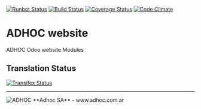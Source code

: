 [![Runbot Status](http://runbot.adhoc.com.ar/runbot/badge/flat/15/12.0.svg)](http://runbot.adhoc.com.ar/runbot/repo/github-com-ingadhoc-website-15)
[![Build Status](https://travis-ci.org/ingadhoc/website.svg?branch=12.0)](https://travis-ci.org/ingadhoc/website)
[![Coverage Status](https://coveralls.io/repos/ingadhoc/website/badge.png?branch=12.0)](https://coveralls.io/r/ingadhoc/website?branch=12.0)
[![Code Climate](https://codeclimate.com/github/ingadhoc/website/badges/gpa.svg)](https://codeclimate.com/github/ingadhoc/website)

# ADHOC website

ADHOC Odoo website Modules

[//]: # (addons)
[//]: # (end addons)

Translation Status
------------------
[![Transifex Status](https://www.transifex.com/projects/p/ingadhoc-website-12-0/chart/image_png)](https://www.transifex.com/projects/p/ingadhoc-website-12-0)

----

<img alt="ADHOC" src="http://fotos.subefotos.com/83fed853c1e15a8023b86b2b22d6145bo.png" />
**Adhoc SA** - www.adhoc.com.ar
